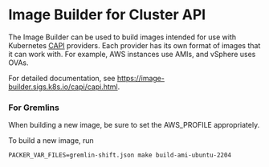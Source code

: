 # Image Builder for Cluster API

The Image Builder can be used to build images intended for use with Kubernetes [CAPI](https://cluster-api.sigs.k8s.io/) providers. Each provider has its own format of images that it can work with. For example, AWS instances use AMIs, and vSphere uses OVAs.

For detailed documentation, see https://image-builder.sigs.k8s.io/capi/capi.html.

### For Gremlins

When building a new image, be sure to set the AWS_PROFILE appropriately.

To build a new image, run

```
PACKER_VAR_FILES=gremlin-shift.json make build-ami-ubuntu-2204
```
